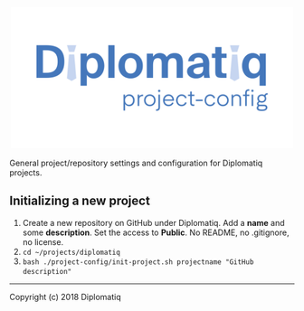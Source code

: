 <p align="center">
  <img src="logo.png" width="500px">
</p>

General project/repository settings and configuration for Diplomatiq projects.

## Initializing a new project

1. Create a new repository on GitHub under Diplomatiq. Add a **name** and some **description**. Set the access to **Public**. No README, no .gitignore, no license.
2. `cd ~/projects/diplomatiq`
3. `bash ./project-config/init-project.sh projectname "GitHub description"`

---

Copyright (c) 2018 Diplomatiq
